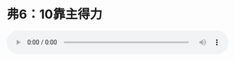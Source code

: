 # 弗6：10靠主得力

<audio style="width: 100%;" preload="false" controls controlslist="nodownload"><source src="http://file.simai.life/audio/mp3/old/12180.mp3" type="audio/mpeg">Your browser does not support the audio element.</audio>



